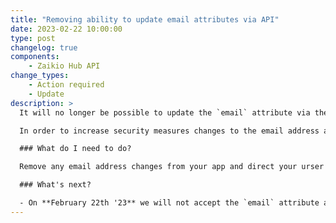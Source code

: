```yaml
---
title: "Removing ability to update email attributes via API"
date: 2023-02-22 10:00:00
type: post
changelog: true
components:
    - Zaikio Hub API
change_types:
    - Action required
    - Update
description: >
  It will no longer be possible to update the `email` attribute via the `PATCH api/v1/person` API.

  In order to increase security measures changes to the email address attribute will be only possible with a password confirmation to avoid changes from attackers who are using the same computer.

  ### What do I need to do?

  Remove any email address changes from your app and direct your urser to the hub to change their email address.

  ### What's next?

  - On **February 22th '23** we will not accept the `email` attribute as part of the request body.
---
```

